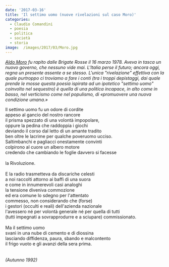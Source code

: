 ```yaml
---
date: '2017-03-16'
title: 'Il settimo uomo (nuove rivelazioni sul caso Moro)'
categories:
  - Claudio Comandini
  - poesia
  - politica
  - società
  - storia
image:  /images/2017/03/Moro.jpg
---
```


*[Aldo Moro](https://it.wikipedia.org/wiki/Aldo_Moro) fu rapito dalle Brigate Rosse il 16 marzo 1978. Aveva in tasca un nuovo governo, che nessuno vide mai. L'Italia perse il futuro; ancora oggi, regna un presente assente a se stesso. L'unica "rivelazione" effettiva con la quale purtroppo ci troviamo a fare i conti (tra i troppi depistaggi, dai quale prende le mosse questa poesia ispirata ad un ipotetico "settimo uomo" coinvolto nel sequestro) è quella di una politica incapace, in alto come in basso, nel verticismo come nel populismo, di «promuovere una nuova condizione umana.»*

Il settimo uomo fu un odore di cordite\
appeso al gancio del nostro rancore\
il prisma spezzato di una volontà impopolare,\
oppure la pedina che raddoppia i giochi\
deviando il corso dal letto di un amante tradito\
ben oltre le lacrime per qualche poveruomo ucciso.\
Saltimbanchi e pagliacci onestamente convinti\
colpirono al cuore un albero motore\
credendo che cambiando le foglie davvero si facesse\
\
la Rivoluzione.\
\
E la radio trasmetteva da discariche celesti\
a noi raccolti attorno ai baffi di una suora\
e come in innumerevoli casi analoghi\
la tensione diveniva commozione\
ed era comune lo sdegno per l'attentato\
commesso, non considerando che (forse)\
i gestori (occulti e reali) dell'azienda nazionale\
l'avessero né per volontà generale né per quella di tutti\
(tutti impegnati a sovrapprodurre e a sciupare) commissionato.\
\
Ma il settimo uomo\
svanì in una nube di cemento e di diossina\
lasciando diffidenza, paura, sbando e malcontento\
il frigo vuoto e gli avanzi della sera prima.\
\
\
*(Autunno 1992)*
